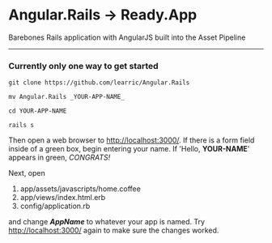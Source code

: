 # Angular.Rails -> Ready.App


Barebones Rails application with AngularJS built into the Asset Pipeline


   


***

### Currently only one way to get started


```
git clone https://github.com/learric/Angular.Rails

mv Angular.Rails _YOUR-APP-NAME_

cd YOUR-APP-NAME

rails s
```


Then open a web browser to [http://localhost:3000/](http://localhost:3000/). If there is a form field inside of a green box, begin entering your name. If 'Hello, **YOUR-NAME**' appears in green, _CONGRATS!_


Next, open

1. app/assets/javascripts/home.coffee
2. app/views/index.html.erb
3. config/application.rb

and change **_AppName_** to whatever your app is named. Try [http://localhost:3000/](http://localhost:3000/) again to make sure the changes worked.